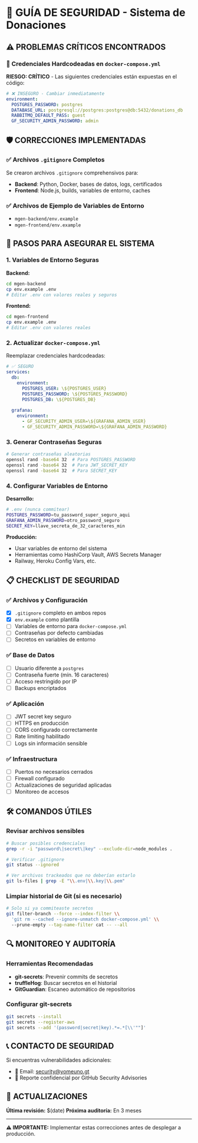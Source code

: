 # 🔐 GUÍA DE SEGURIDAD - Sistema de Donaciones

## ⚠️ PROBLEMAS CRÍTICOS ENCONTRADOS

### 🚨 Credenciales Hardcodeadas en `docker-compose.yml`

**RIESGO: CRÍTICO** - Las siguientes credenciales están expuestas en el código:

```yaml
# ❌ INSEGURO - Cambiar inmediatamente
environment:
  POSTGRES_PASSWORD: postgres
  DATABASE_URL: postgresql://postgres:postgres@db:5432/donations_db
  RABBITMQ_DEFAULT_PASS: guest
  GF_SECURITY_ADMIN_PASSWORD: admin
```

## 🛡️ CORRECCIONES IMPLEMENTADAS

### ✅ Archivos `.gitignore` Completos

Se crearon archivos `.gitignore` comprehensivos para:
- **Backend**: Python, Docker, bases de datos, logs, certificados
- **Frontend**: Node.js, builds, variables de entorno, caches

### ✅ Archivos de Ejemplo de Variables de Entorno

- `mgen-backend/env.example`
- `mgen-frontend/env.example`

## 🔧 PASOS PARA ASEGURAR EL SISTEMA

### 1. Variables de Entorno Seguras

**Backend:**
```bash
cd mgen-backend
cp env.example .env
# Editar .env con valores reales y seguros
```

**Frontend:**
```bash
cd mgen-frontend  
cp env.example .env
# Editar .env con valores reales
```

### 2. Actualizar `docker-compose.yml`

Reemplazar credenciales hardcodeadas:

```yaml
# ✅ SEGURO
services:
  db:
    environment:
      POSTGRES_USER: \${POSTGRES_USER}
      POSTGRES_PASSWORD: \${POSTGRES_PASSWORD}
      POSTGRES_DB: \${POSTGRES_DB}
  
  grafana:
    environment:
      - GF_SECURITY_ADMIN_USER=\${GRAFANA_ADMIN_USER}
      - GF_SECURITY_ADMIN_PASSWORD=\${GRAFANA_ADMIN_PASSWORD}
```

### 3. Generar Contraseñas Seguras

```bash
# Generar contraseñas aleatorias
openssl rand -base64 32  # Para POSTGRES_PASSWORD
openssl rand -base64 32  # Para JWT_SECRET_KEY
openssl rand -base64 32  # Para SECRET_KEY
```

### 4. Configurar Variables de Entorno

**Desarrollo:**
```bash
# .env (nunca commitear)
POSTGRES_PASSWORD=tu_password_super_seguro_aqui
GRAFANA_ADMIN_PASSWORD=otro_password_seguro
SECRET_KEY=llave_secreta_de_32_caracteres_min
```

**Producción:**
- Usar variables de entorno del sistema
- Herramientas como HashiCorp Vault, AWS Secrets Manager
- Railway, Heroku Config Vars, etc.

## 📋 CHECKLIST DE SEGURIDAD

### ✅ Archivos y Configuración
- [x] `.gitignore` completo en ambos repos
- [x] `env.example` como plantilla
- [ ] Variables de entorno para `docker-compose.yml`
- [ ] Contraseñas por defecto cambiadas
- [ ] Secretos en variables de entorno

### ✅ Base de Datos
- [ ] Usuario diferente a `postgres`
- [ ] Contraseña fuerte (mín. 16 caracteres)
- [ ] Acceso restringido por IP
- [ ] Backups encriptados

### ✅ Aplicación
- [ ] JWT secret key seguro
- [ ] HTTPS en producción
- [ ] CORS configurado correctamente
- [ ] Rate limiting habilitado
- [ ] Logs sin información sensible

### ✅ Infraestructura
- [ ] Puertos no necesarios cerrados
- [ ] Firewall configurado
- [ ] Actualizaciones de seguridad aplicadas
- [ ] Monitoreo de accesos

## 🛠️ COMANDOS ÚTILES

### Revisar archivos sensibles
```bash
# Buscar posibles credenciales
grep -r -i "password\|secret\|key" --exclude-dir=node_modules .

# Verificar .gitignore
git status --ignored

# Ver archivos trackeados que no deberían estarlo
git ls-files | grep -E "\\.env|\\.key|\\.pem"
```

### Limpiar historial de Git (si es necesario)
```bash
# Solo si ya commiteaste secretos
git filter-branch --force --index-filter \\
  'git rm --cached --ignore-unmatch docker-compose.yml' \\
  --prune-empty --tag-name-filter cat -- --all
```

## 🔍 MONITOREO Y AUDITORÍA

### Herramientas Recomendadas
- **git-secrets**: Prevenir commits de secretos
- **truffleHog**: Buscar secretos en el historial
- **GitGuardian**: Escaneo automático de repositorios

### Configurar git-secrets
```bash
git secrets --install
git secrets --register-aws
git secrets --add '(password|secret|key).*=.*[\\'""]'
```

## 📞 CONTACTO DE SEGURIDAD

Si encuentras vulnerabilidades adicionales:
- 📧 Email: security@yomeuno.gt
- 🔐 Reporte confidencial por GitHub Security Advisories

## 🔄 ACTUALIZACIONES

**Última revisión:** $(date)
**Próxima auditoría:** En 3 meses

---

**⚠️ IMPORTANTE:** Implementar estas correcciones antes de desplegar a producción.